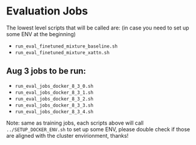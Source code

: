 # Evaluation Jobs

The lowest level scripts that will be called are: (in case you need to set up some ENV at the beginning)
- `run_eval_finetuned_mixture_baseline.sh`
- `run_eval_finetuned_mixture_xattn.sh`

## Aug 3 jobs to be run:
- `run_eval_jobs_docker_8_3_0.sh`
- `run_eval_jobs_docker_8_3_1.sh`
- `run_eval_jobs_docker_8_3_2.sh`
- `run_eval_jobs_docker_8_3_3.sh`
- `run_eval_jobs_docker_8_3_4.sh`

Note: same as training jobs, each scripts above will call `../SETUP_DOCKER_ENV.sh` to set up some ENV, please double check if those are aligned with the cluster envirionment, thanks!